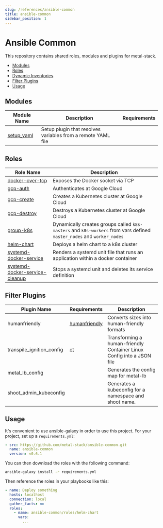 ```yaml
---
slug: /references/ansible-common
title: ansible-common
sidebar_position: 1
---
```


# Ansible Common

This repository contains shared roles, modules and plugins for metal-stack.

<!-- TOC depthfrom:2 depthto:6 withlinks:true updateonsave:true orderedlist:false -->

- [Modules](#modules)
- [Roles](#roles)
- [Dynamic Inventories](#dynamic-inventories)
- [Filter Plugins](#filter-plugins)
- [Usage](#usage)

<!-- /TOC -->

## Modules

| Module Name                         | Description                                                  | Requirements |
| ----------------------------------- | ------------------------------------------------------------ | ------------ |
| [setup_yaml](library/setup_yaml.py) | Setup plugin that resolves variables from a remote YAML file |              |

## Roles

| Role Name                                                              | Description                                                                                                           |
| ---------------------------------------------------------------------- | --------------------------------------------------------------------------------------------------------------------- |
| [docker-over-tcp](roles/docker-over-tcp)                               | Exposes the Docker socket via TCP                                                                                     |
| [gcp-auth](roles/gcp-auth)                                             | Authenticates at Google Cloud                                                                                         |
| [gcp-create](roles/gcp-create)                                         | Creates a Kubernetes cluster at Google Cloud                                                                          |
| [gcp-destroy](roles/gcp-destroy)                                       | Destroys a Kubernetes cluster at Google Cloud                                                                         |
| [group-k8s](roles/group-k8s)                                           | Dynamically creates groups called `k8s-masters` and `k8s-workers` from vars defined `master_nodes` and `worker_nodes` |
| [helm-chart](roles/helm-chart)                                         | Deploys a helm chart to a k8s cluster                                                                                 |
| [systemd-docker-service](roles/systemd-docker-service)                 | Renders a systemd unit file that runs an application within a docker container                                        |
| [systemd-docker-service-cleanup](roles/systemd-docker-service-cleanup) | Stops a systemd unit and deletes its service definition                                                               |

## Filter Plugins

| Plugin Name               | Requirements                                                               | Description                                                           |
| ------------------------- | -------------------------------------------------------------------------- | --------------------------------------------------------------------- |
| humanfriendly             | [humanfriendly](https://github.com/xolox/python-humanfriendly)             | Converts sizes into human-friendly formats                            |
| transpile_ignition_config | [ct](https://github.com/coreos/container-linux-config-transpiler/releases) | Transforming a human-friendly Container Linux Config into a JSON file |
| metal_lb_config           |                                                                            | Generates the config map for metal-lb                                 |
| shoot_admin_kubeconfig    |                                                                            | Generates a kubeconfig for a namespace and shoot name.                |

## Usage

It's convenient to use ansible-galaxy in order to use this project. For your project, set up a `requirements.yml`:

```yaml
- src: https://github.com/metal-stack/ansible-common.git
  name: ansible-common
  version: v0.6.1
```

You can then download the roles with the following command:

```bash
ansible-galaxy install -r requirements.yml
```

Then reference the roles in your playbooks like this:

```yaml
- name: Deploy something
  hosts: localhost
  connection: local
  gather_facts: no
  roles:
    - name: ansible-common/roles/helm-chart
      vars:
        ...
```
